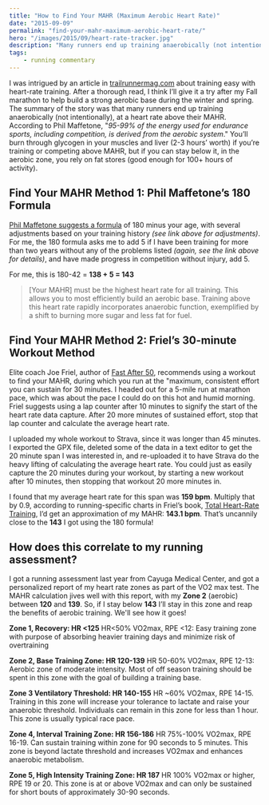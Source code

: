 ```yaml
---
title: "How to Find Your MAHR (Maximum Aerobic Heart Rate)"
date: "2015-09-09"
permalink: "find-your-mahr-maximum-aerobic-heart-rate/"
hero: "/images/2015/09/heart-rate-tracker.jpg"
description: "Many runners end up training anaerobically (not intentionally), at a heart rate above their MAHR. In doing so, they'll burn through glycogen in their muscles and liver (2-3 hours’ worth) instead of relying on fat stores."
tags: 
    - running commentary
---
```


I was intrigued by an article in [trailrunnermag.com](http://trailrunnermag.com/training/training-plans/1901-heart-rate-training-train-slow-race-fast) about training easy with heart-rate training. After a thorough read, I think I’ll give it a try after my Fall marathon to help build a strong aerobic base during the winter and spring. The summary of the story was that many runners end up training anaerobically (not intentionally), at a heart rate above their MAHR. According to Phil Maffetone, "_95-99% of the energy used for endurance sports, including competition, is derived from the aerobic system_." You’ll burn through glycogen in your muscles and liver (2-3 hours’ worth) if you’re training or competing above MAHR, but if you can stay below it, in the aerobic zone, you rely on fat stores (good enough for 100+ hours of activity).

## Find Your MAHR Method 1: Phil Maffetone’s 180 Formula

[Phil Maffetone suggests a formula](http://philmaffetone.com/180-formula/) of 180 minus your age, with several adjustments based on your training history _(see link above for adjustments)_. For me, the 180 formula asks me to add 5 if I have been training for more than two years without any of the problems listed _(again, see the link above for details)_, and have made progress in competition without injury, add 5.

For me, this is 180-42 = **138 + 5 = 143**

> \[Your MAHR\] must be the highest heart rate for all training. This allows you to most efficiently build an aerobic base. Training above this heart rate rapidly incorporates anaerobic function, exemplified by a shift to burning more sugar and less fat for fuel.

## Find Your MAHR Method 2: Friel’s 30-minute Workout Method

Elite coach Joe Friel, author of [Fast After 50](http://amzn.to/1K9dCRr), recommends using a workout to find your MAHR, during which you run at the "maximum, consistent effort you can sustain for 30 minutes. I headed out for a 5-mile run at marathon pace, which was about the pace I could do on this hot and humid morning. Friel suggests using a lap counter after 10 minutes to signify the start of the heart rate data capture. After 20 more minutes of sustained effort, stop that lap counter and calculate the average heart rate.

I uploaded my whole workout to Strava, since it was longer than 45 minutes. I exported the GPX file, deleted some of the data in a text editor to get the 20 minute span I was interested in, and re-uploaded it to have Strava do the heavy lifting of calculating the average heart rate. You could just as easily capture the 20 minutes during your workout, by starting a new workout after 10 minutes, then stopping that workout 20 more minutes in.

I found that my average heart rate for this span was **159 bpm**. Multiply that by 0.9, according to running-specific charts in Friel’s book, [Total Heart-Rate Training](http://amzn.to/1K9goX0), I’d get an approximation of my MAHR: **143.1 bpm**. That’s uncannily close to the **143** I got using the 180 formula!

## How does this correlate to my running assessment?

I got a running assessment last year from Cayuga Medical Center, and got a personalized report of my heart rate zones as part of the VO2 max test. The MAHR calculation jives well with this report, with my **Zone 2** (aerobic) between **120** and **139**. So, if I stay below **143** I’ll stay in this zone and reap the benefits of aerobic training. We'll see how it goes!

**Zone 1, Recovery: HR <125** HR<50% VO2max, RPE <12: Easy training zone with purpose of absorbing heavier training days and minimize risk of overtraining

**Zone 2, Base Training Zone: HR 120-139** HR 50-60% VO2max, RPE 12-13: Aerobic zone of moderate intensity. Most of off season training should be spent in this zone with the goal of building a training base.

**Zone 3 Ventilatory Threshold: HR 140-155** HR ~60% VO2max, RPE 14-15. Training in this zone will increase your tolerance to lactate and raise your anaerobic threshold. Individuals can remain in this zone for less than 1 hour. This zone is usually typical race pace.

**Zone 4, Interval Training Zone: HR 156-186** HR 75%-100% VO2max, RPE 16-19. Can sustain training within zone for 90 seconds to 5 minutes. This zone is beyond lactate threshold and increases VO2max and enhances anaerobic metabolism.

**Zone 5, High Intensity Training Zone: HR 187** HR 100% VO2max or higher, RPE 19 or 20. This zone is at or above VO2max and can only be sustained for short bouts of approximately 30-90 seconds.
